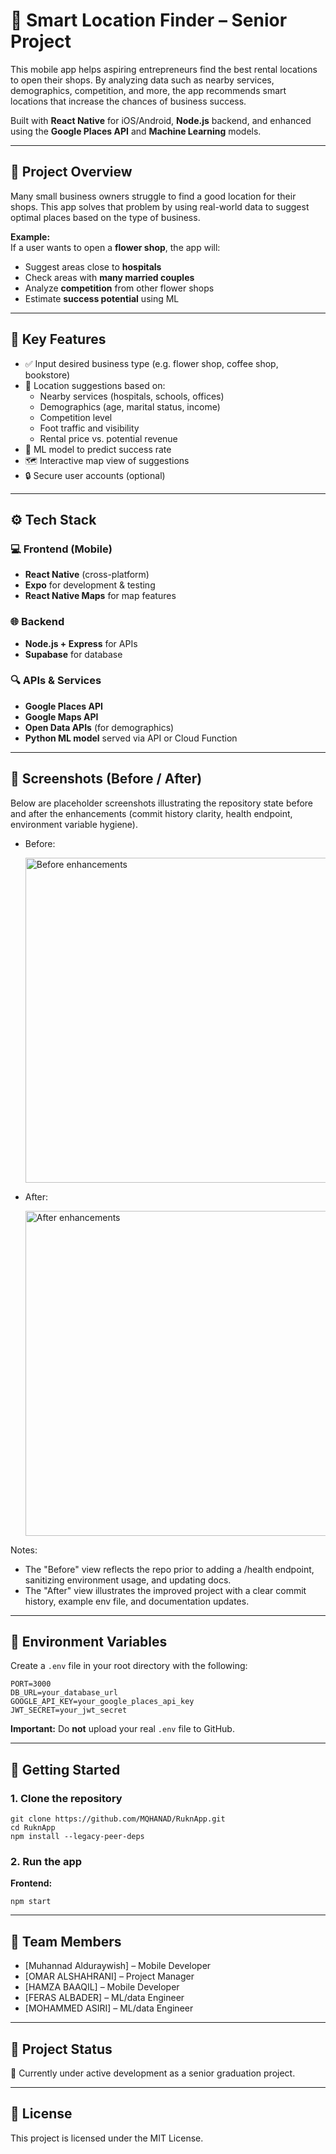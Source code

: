 # 📍 Smart Location Finder – Senior Project

This mobile app helps aspiring entrepreneurs find the best rental locations to open their shops. By analyzing data such as nearby services, demographics, competition, and more, the app recommends smart locations that increase the chances of business success.

Built with **React Native** for iOS/Android, **Node.js** backend, and enhanced using the **Google Places API** and **Machine Learning** models.

---

## 🧠 Project Overview

Many small business owners struggle to find a good location for their shops. This app solves that problem by using real-world data to suggest optimal places based on the type of business.

**Example:**  
If a user wants to open a **flower shop**, the app will:
- Suggest areas close to **hospitals**
- Check areas with **many married couples**
- Analyze **competition** from other flower shops
- Estimate **success potential** using ML

---

## 🌟 Key Features

- ✅ Input desired business type (e.g. flower shop, coffee shop, bookstore)
- 📍 Location suggestions based on:
  - Nearby services (hospitals, schools, offices)
  - Demographics (age, marital status, income)
  - Competition level
  - Foot traffic and visibility
  - Rental price vs. potential revenue
- 🧠 ML model to predict success rate
- 🗺️ Interactive map view of suggestions
- 🔒 Secure user accounts (optional)

---

## ⚙️ Tech Stack

### 💻 Frontend (Mobile)
- **React Native** (cross-platform)
- **Expo** for development & testing
- **React Native Maps** for map features

### 🌐 Backend
- **Node.js + Express** for APIs
- **Supabase** for database

### 🔍 APIs & Services
- **Google Places API**
- **Google Maps API**
- **Open Data APIs** (for demographics)
- **Python ML model** served via API or Cloud Function

---

## 📸 Screenshots (Before / After)

Below are placeholder screenshots illustrating the repository state before and after the enhancements (commit history clarity, health endpoint, environment variable hygiene).

- Before:

  <img src="./assets/images/screenshots/before.svg" alt="Before enhancements" width="520" />

- After:

  <img src="./assets/images/screenshots/after.svg" alt="After enhancements" width="520" />

Notes:
- The "Before" view reflects the repo prior to adding a /health endpoint, sanitizing environment usage, and updating docs.
- The "After" view illustrates the improved project with a clear commit history, example env file, and documentation updates.

---

## 🔐 Environment Variables

Create a `.env` file in your root directory with the following:

    PORT=3000
    DB_URL=your_database_url
    GOOGLE_API_KEY=your_google_places_api_key
    JWT_SECRET=your_jwt_secret

**Important:** Do **not** upload your real `.env` file to GitHub.

---

## 🚀 Getting Started

### 1. Clone the repository

    git clone https://github.com/MQHANAD/RuknApp.git
    cd RuknApp
    npm install --legacy-peer-deps

### 2. Run the app

**Frontend:**

    npm start

---

## 👥 Team Members

- [Muhannad Alduraywish] – Mobile Developer
- [OMAR ALSHAHRANI] – Project Manager
- [HAMZA BAAQIL] – Mobile Developer
- [FERAS ALBADER] – ML/data Engineer
- [MOHAMMED ASIRI] – ML/data Engineer

---

## 📌 Project Status

📱 Currently under active development as a senior graduation project.

---

## 📄 License

This project is licensed under the MIT License.
